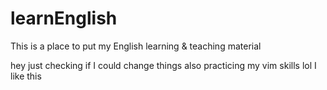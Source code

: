 # learnEnglish
This is a place to put my English learning &amp; teaching material

hey just checking if I could change things
also practicing my vim skills lol I like this

